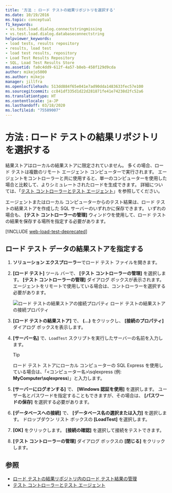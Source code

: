 ```yaml
---
title: '方法 : ロード テストの結果リポジトリを選択する'
ms.date: 10/19/2016
ms.topic: conceptual
f1_keywords:
- vs.test.load.dialog.connectstringmissing
- vs.test.load.dialog.databaseconnectstring
helpviewer_keywords:
- load tests, results repository
- results, load test
- load test results, repository
- Load Test Results Repository
- SQL, Load Test Results Store
ms.assetid: fa0c4dd9-612f-4a57-b8eb-458f129d9cda
author: mikejo5000
ms.author: mikejo
manager: jillfra
ms.openlocfilehash: 513dd884f65e041e7ad90dda1483633fec57e100
ms.sourcegitcommit: cc841df335d1d22d281871fe41e74238d2fc52a6
ms.translationtype: HT
ms.contentlocale: ja-JP
ms.lasthandoff: 03/18/2020
ms.locfileid: "75589007"
---
```

# <a name="how-to-select-a-load-test-results-repository"></a>方法 : ロード テストの結果リポジトリを選択する

結果ストアはローカルの結果ストアに限定されていません。 多くの場合、ロード テストは複数のリモート エージェント コンピューターで実行されます。 エージェントをコントローラーと共に使用すると、単一のコンピューターを使用した場合と比較して、よりシミュレートされたロードを生成できます。 詳細については、「[テスト コントローラーとテスト エージェント](configure-test-agents-and-controllers-for-load-tests.md)」を参照してください。

エージェントまたはローカル コンピューターからのテスト結果は、ロード テストの結果ストアを作成した SQL サーバーのいずれかに保存できます。 いずれの場合も、 **[テスト コントローラーの管理]** ウィンドウを使用して、ロード テストの結果を保存する場所を指定する必要があります。

[!INCLUDE [web-load-test-deprecated](includes/web-load-test-deprecated.md)]

## <a name="identify-a-results-store-for-load-test-data"></a>ロード テスト データの結果ストアを指定する

1. **ソリューション エクスプローラー**でロード テスト ファイルを開きます。

2. **[ロード テスト]** ツール バーで、 **[テスト コントローラーの管理]** を選択します。 **[テスト コントローラーの管理]** ダイアログ ボックスが表示されます。 エージェントをリモートで使用している場合は、コントローラーを選択する必要があります。

     ![ロード テストの結果ストアの接続プロパティ](../test/media/loadtestconnectionproperties.png) ロード テストの結果ストアの接続プロパティ

3. **[ロード テストの結果ストア]** で、 **(...)** をクリックし、 **[接続のプロパティ]** ダイアログ ボックスを表示します。

4. **[サーバー名]** で、`LoadTest` スクリプトを実行したサーバーの名前を入力します。

    > [!TIP]
    > ロード テスト ストアにローカル コンピューターの SQL Express を使用している場合は、「\<コンピューター名>\sqlexpress (例: **MyComputer\sqlexpress**)」と入力します。

5. **[サーバーにログオンする]** で、 **[Windows 認証を使用]** を選択します。 ユーザー名とパスワードを指定することもできますが、その場合は、 **[パスワードの保存]** を選択する必要があります。

6. **[データベースへの接続]** で、 **[データベース名の選択または入力]** を選択します。 ドロップダウン リスト ボックスの **[LoadTest]** を選択します。

7. **[OK]** をクリックします。 **[接続の確認]** を選択して接続をテストできます。

8. **[テスト コントローラーの管理]** ダイアログ ボックスの **[閉じる]** をクリックします。

## <a name="see-also"></a>参照

- [ロード テストの結果リポジトリ内のロード テスト結果の管理](../test/manage-load-test-results-in-the-load-test-results-repository.md)
- [テスト コントローラーとテスト エージェント](configure-test-agents-and-controllers-for-load-tests.md)
